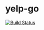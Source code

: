 # yelp-go

[![Build Status](https://travis-ci.com/JoshuaPortelance/go-yelp.svg?token=qaKmxckZFKPT1MXTqhmw&branch=main)](https://travis-ci.com/JoshuaPortelance/go-yelp)
